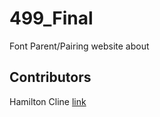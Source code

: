 # 499_Final
Font Parent/Pairing website about 

## Contributors

Hamilton Cline [link](https://github.com/bronkula/499_Final)

